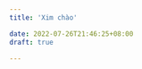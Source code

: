 ```yaml
---
title: 'Xim chào'

date: 2022-07-26T21:46:25+08:00
draft: true

---
```



<!-- This file shouldn't be deleted. It's used to disable the `post/index.html` page. -->
<!-- We should set this md file to be a draft. Because we don't want to have `post/index.html`. -->
